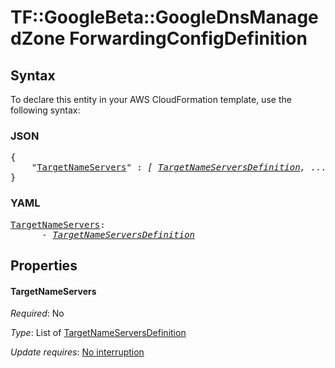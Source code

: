 # TF::GoogleBeta::GoogleDnsManagedZone ForwardingConfigDefinition

## Syntax

To declare this entity in your AWS CloudFormation template, use the following syntax:

### JSON

<pre>
{
    "<a href="#targetnameservers" title="TargetNameServers">TargetNameServers</a>" : <i>[ <a href="targetnameserversdefinition.md">TargetNameServersDefinition</a>, ... ]</i>
}
</pre>

### YAML

<pre>
<a href="#targetnameservers" title="TargetNameServers">TargetNameServers</a>: <i>
      - <a href="targetnameserversdefinition.md">TargetNameServersDefinition</a></i>
</pre>

## Properties

#### TargetNameServers

_Required_: No

_Type_: List of <a href="targetnameserversdefinition.md">TargetNameServersDefinition</a>

_Update requires_: [No interruption](https://docs.aws.amazon.com/AWSCloudFormation/latest/UserGuide/using-cfn-updating-stacks-update-behaviors.html#update-no-interrupt)

